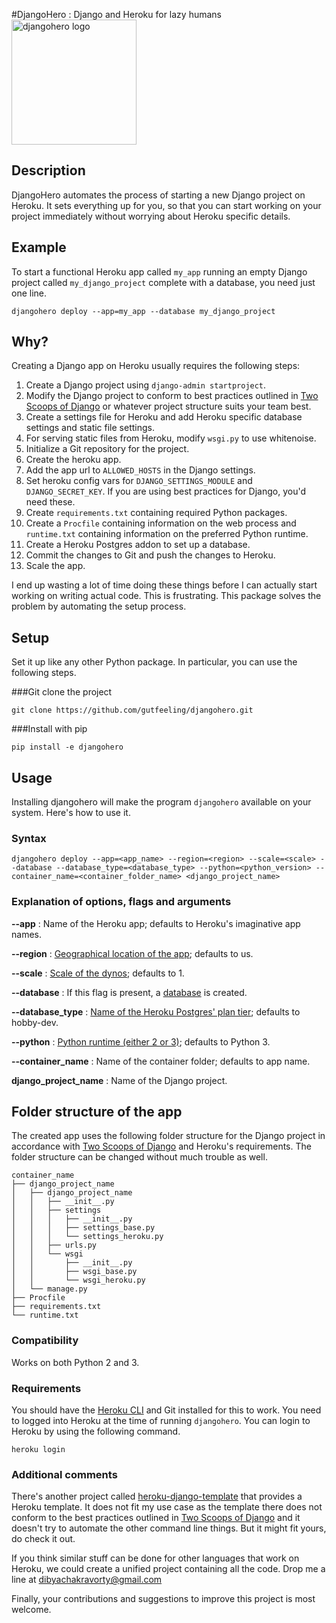#DjangoHero : Django and Heroku for lazy humans
<img src="https://github.com/gutfeeling/djangohero/blob/master/logo/djangohero.png" alt="djangohero logo" width="200">

## Description

DjangoHero automates the process of starting a new Django project on Heroku. It sets everything up for you, 
so that you can start working on your project immediately without worrying about Heroku specific details.

## Example

To start a functional Heroku app called `my_app` running an empty Django project called `my_django_project` complete with a 
database, you need just one line.

```
djangohero deploy --app=my_app --database my_django_project
```

## Why?

Creating a Django app on Heroku usually requires the following steps:

1. Create a Django project using `django-admin startproject`.
2. Modify the Django project to conform to best practices outlined in 
   [Two Scoops of Django](https://www.twoscoopspress.com/products/two-scoops-of-django-1-8) or whatever 
   project structure suits your team best.
3. Create a settings file for Heroku and add Heroku specific database settings and static file settings.
4. For serving static files from Heroku, modify `wsgi.py` to use whitenoise.
5. Initialize a Git repository for the project.
6. Create the heroku app.
7. Add the app url to `ALLOWED_HOSTS` in the Django settings.
8. Set heroku config vars for `DJANGO_SETTINGS_MODULE` and `DJANGO_SECRET_KEY`. If you are using best practices for Django,
you'd need these.
9. Create `requirements.txt` containing required Python packages.
10. Create a `Procfile` containing information on the web process and `runtime.txt` containing information on the
preferred Python runtime.
11. Create a Heroku Postgres addon to set up a database.
12. Commit the changes to Git and push the changes to Heroku.
13. Scale the app.

I end up wasting a lot of time doing these things before I can actually start working on writing actual code. 
This is frustrating. This package solves the problem by automating the setup process. 

## Setup

Set it up like any other Python package. In particular, you can use the following steps.

###Git clone the project
```
git clone https://github.com/gutfeeling/djangohero.git
```
###Install with pip
```
pip install -e djangohero
```

## Usage

Installing djangohero will make the program `djangohero` available on your system. Here's how to use it.

### Syntax

```
djangohero deploy --app=<app_name> --region=<region> --scale=<scale> --database --database_type=<database_type> --python=<python_version> --container_name=<container_folder_name> <django_project_name>
```

### Explanation of options, flags and arguments

**--app** : Name of the Heroku app; defaults to Heroku's imaginative app names.

**--region** : [Geographical location of the app](https://devcenter.heroku.com/articles/regions); defaults to us.

**--scale** : [Scale of the dynos](https://devcenter.heroku.com/articles/scaling); defaults to 1.

**--database** : If this flag is present, a [database](https://devcenter.heroku.com/articles/heroku-postgresql) is created.

**--database_type** : [Name of the Heroku Postgres' plan tier](https://devcenter.heroku.com/articles/heroku-postgres-plans#plan-tiers); defaults to hobby-dev.

**--python** : [Python runtime (either 2 or 3)](https://devcenter.heroku.com/articles/python-runtimes#supported-python-runtimes);
defaults to Python 3.

**--container_name** : Name of the container folder; defaults to app name.

**django_project_name** : Name of the Django project.

## Folder structure of the app

The created app uses the following folder structure for the Django project in accordance with 
[Two Scoops of Django](https://www.twoscoopspress.com/products/two-scoops-of-django-1-8) and 
Heroku's requirements. The folder structure can be 
changed without much trouble as well.
```
container_name
├── django_project_name
│   ├── django_project_name
│   │   ├── __init__.py
│   │   ├── settings
│   │   │   ├── __init__.py
│   │   │   ├── settings_base.py
│   │   │   └── settings_heroku.py
│   │   ├── urls.py
│   │   └── wsgi
│   │       ├── __init__.py
│   │       ├── wsgi_base.py
│   │       └── wsgi_heroku.py
│   └── manage.py
├── Procfile
├── requirements.txt
└── runtime.txt
```

### Compatibility
Works on both Python 2 and 3.

### Requirements

You should have the [Heroku CLI](https://devcenter.heroku.com/articles/heroku-cli) and Git installed for this to work. You need
to logged into Heroku at the time of running `djangohero`. You can login to Heroku by using the following command.

```
heroku login
```

### Additional comments

There's another project called [heroku-django-template](https://github.com/heroku/heroku-django-template) that provides a 
Heroku template. It does not fit my use case as the template 
there does not conform to the best practices outlined in 
[Two Scoops of Django](https://www.twoscoopspress.com/products/two-scoops-of-django-1-8)
and it doesn't try to automate the other command line things. But it might fit yours, do check it out.

If you think similar stuff can be done for other languages that work on Heroku, we could create a unified project containing all the code. 
Drop me a line at dibyachakravorty@gmail.com

Finally, your contributions and suggestions to improve this project is most welcome. 



